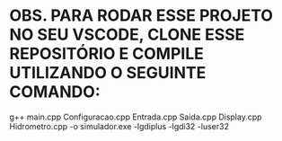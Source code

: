 # OBS. PARA RODAR ESSE PROJETO NO SEU VSCODE, CLONE ESSE REPOSITÓRIO E COMPILE UTILIZANDO O SEGUINTE COMANDO:
g++ main.cpp Configuracao.cpp Entrada.cpp Saida.cpp Display.cpp Hidrometro.cpp -o simulador.exe -lgdiplus -lgdi32 -luser32
